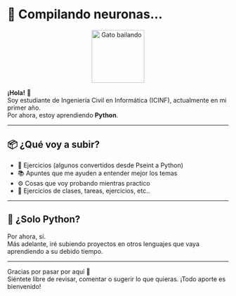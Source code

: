 # 🧠 Compilando neuronas...

<p align="center">
  <img src="https://i.imgur.com/Cp33cmQ.gif" alt="Gato bailando" width="120" />
</p>


**¡Hola!** 👋  
Soy estudiante de Ingeniería Civil en Informática (ICINF), actualmente en mi primer año.  
Por ahora, estoy aprendiendo **Python**.

---

## 📦 ¿Qué voy a subir?

- 📝 Ejercicios (algunos convertidos desde Pseint a Python)
- 📚 Apuntes que me ayuden a entender mejor los temas
- ⚙️ Cosas que voy probando mientras practico
- 📂 Ejercicios de clases, tareas, ejercicios, etc..

---

## 🐍 ¿Solo Python?

Por ahora, sí.  
Más adelante, iré subiendo proyectos en otros lenguajes que vaya aprendiendo a su debido tiempo.

---

Gracias por pasar por aquí 🙌  
Siéntete libre de revisar, comentar o sugerir lo que quieras. ¡Todo aporte es bienvenido!


